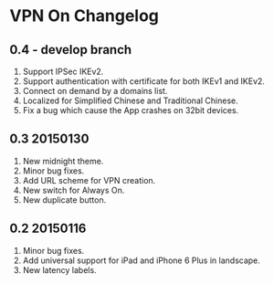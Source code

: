 # VPN On Changelog

## 0.4 - develop branch

1. Support IPSec IKEv2.
2. Support authentication with certificate for both IKEv1 and IKEv2.
3. Connect on demand by a domains list.
4. Localized for Simplified Chinese and Traditional Chinese.
5. Fix a bug which cause the App crashes on 32bit devices.

## 0.3 20150130

1. New midnight theme.
2. Minor bug fixes.
3. Add URL scheme for VPN creation.
4. New switch for Always On.
5. New duplicate button.

## 0.2 20150116

1. Minor bug fixes.
2. Add universal support for iPad and iPhone 6 Plus in landscape.
3. New latency labels.